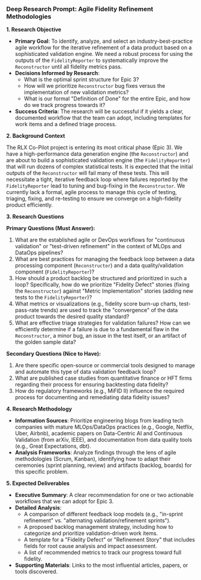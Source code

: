 ### **Deep Research Prompt: Agile Fidelity Refinement Methodologies**

**1. Research Objective**

* **Primary Goal**: To identify, analyze, and select an industry-best-practice agile workflow for the iterative refinement of a data product based on a sophisticated validation engine. We need a robust process for using the outputs of the `FidelityReporter` to systematically improve the `Reconstructor` until all fidelity metrics pass.
* **Decisions Informed by Research**:
    * What is the optimal sprint structure for Epic 3?
    * How will we prioritize `Reconstructor` bug fixes versus the implementation of new validation metrics?
    * What is our formal "Definition of Done" for the entire Epic, and how do we track progress towards it?
* **Success Criteria**: The research will be successful if it yields a clear, documented workflow that the team can adopt, including templates for work items and a defined triage process.

**2. Background Context**

The RLX Co-Pilot project is entering its most critical phase (Epic 3). We have a high-performance data generation engine (the `Reconstructor`) and are about to build a sophisticated validation engine (the `FidelityReporter`) that will run dozens of complex statistical tests. It is expected that the initial outputs of the `Reconstructor` will fail many of these tests. This will necessitate a tight, iterative feedback loop where failures reported by the `FidelityReporter` lead to tuning and bug-fixing in the `Reconstructor`. We currently lack a formal, agile process to manage this cycle of testing, triaging, fixing, and re-testing to ensure we converge on a high-fidelity product efficiently.

**3. Research Questions**

**Primary Questions (Must Answer):**
1.  What are the established agile or DevOps workflows for "continuous validation" or "test-driven refinement" in the context of MLOps and DataOps pipelines?
2.  What are best practices for managing the feedback loop between a data processing component (`Reconstructor`) and a data quality/validation component (`FidelityReporter`)?
3.  How should a product backlog be structured and prioritized in such a loop? Specifically, how do we prioritize "Fidelity Defect" stories (fixing the `Reconstructor`) against "Metric Implementation" stories (adding new tests to the `FidelityReporter`)?
4.  What metrics or visualizations (e.g., fidelity score burn-up charts, test-pass-rate trends) are used to track the "convergence" of the data product towards the desired quality standard?
5.  What are effective triage strategies for validation failures? How can we efficiently determine if a failure is due to a fundamental flaw in the `Reconstructor`, a minor bug, an issue in the test itself, or an artifact of the golden sample data?

**Secondary Questions (Nice to Have):**
1.  Are there specific open-source or commercial tools designed to manage and automate this type of data validation feedback loop?
2.  What are published case studies from quantitative finance or HFT firms regarding their process for ensuring backtesting data fidelity?
3.  How do regulatory frameworks (e.g., MiFID II) influence the required process for documenting and remediating data fidelity issues?

**4. Research Methodology**

* **Information Sources**: Prioritize engineering blogs from leading tech companies with mature MLOps/DataOps practices (e.g., Google, Netflix, Uber, Airbnb), academic papers on Data-Centric AI and Continuous Validation (from arXiv, IEEE), and documentation from data quality tools (e.g., Great Expectations, dbt).
* **Analysis Frameworks**: Analyze findings through the lens of agile methodologies (Scrum, Kanban), identifying how to adapt their ceremonies (sprint planning, review) and artifacts (backlog, boards) for this specific problem.

**5. Expected Deliverables**

* **Executive Summary**: A clear recommendation for one or two actionable workflows that we can adopt for Epic 3.
* **Detailed Analysis**:
    * A comparison of different feedback loop models (e.g., "in-sprint refinement" vs. "alternating validation/refinement sprints").
    * A proposed backlog management strategy, including how to categorize and prioritize validation-driven work items.
    * A template for a "Fidelity Defect" or "Refinement Story" that includes fields for root cause analysis and impact assessment.
    * A list of recommended metrics to track our progress toward full fidelity.
* **Supporting Materials**: Links to the most influential articles, papers, or tools discovered.